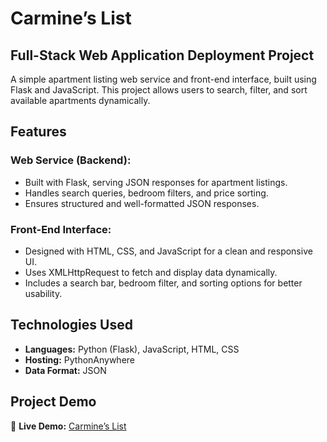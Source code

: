 # Carmine’s List  
## Full-Stack Web Application Deployment Project  

A simple apartment listing web service and front-end interface, built using Flask and JavaScript. This project allows users to search, filter, and sort available apartments dynamically.  

## Features  

### Web Service (Backend):  
- Built with Flask, serving JSON responses for apartment listings.  
- Handles search queries, bedroom filters, and price sorting.  
- Ensures structured and well-formatted JSON responses.  

### Front-End Interface:  
- Designed with HTML, CSS, and JavaScript for a clean and responsive UI.  
- Uses XMLHttpRequest to fetch and display data dynamically.  
- Includes a search bar, bedroom filter, and sorting options for better usability.  

## Technologies Used  

- **Languages:** Python (Flask), JavaScript, HTML, CSS  
- **Hosting:** PythonAnywhere  
- **Data Format:** JSON  

## Project Demo  

🔗 **Live Demo:** [Carmine’s List](https://jr09427n.pythonanywhere.com/static/apartment_list.html)  
